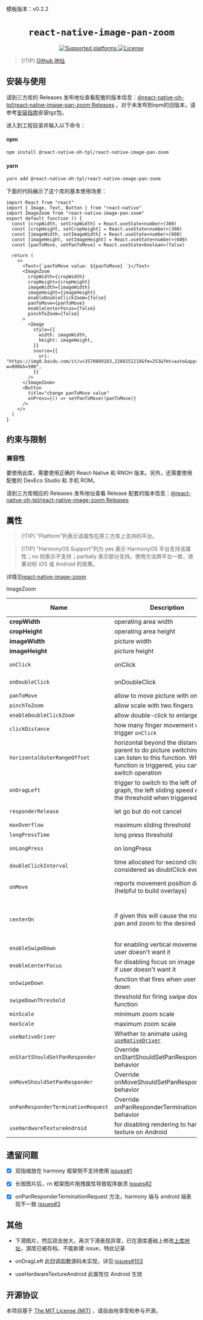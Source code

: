 模板版本：v0.2.2

<p align="center">
  <h1 align="center"> <code>react-native-image-pan-zoom</code> </h1>
</p>
<p align="center">
        <a href="https://github.com/ascoders/react-native-image-zoom/blob/master">
        <img src="https://img.shields.io/badge/platforms-android%20|%20ios%20|%20harmony%20-lightgrey.svg" alt="Supported platforms" />
    </a>
    <a href="https://github.com/ascoders/react-native-image-zoom/blob/master/LICENSE">
        <img src="https://img.shields.io/badge/license-MIT-green.svg" alt="License" />
    </a>
</p>

> [!TIP] [Github 地址](https://github.com/react-native-oh-library/react-native-image-zoom)

## 安装与使用

请到三方库的 Releases 发布地址查看配套的版本信息：[@react-native-oh-tpl/react-native-image-pan-zoom Releases](https://github.com/react-native-oh-library/react-native-image-zoom/releases) 。对于未发布到npm的旧版本，请参考[安装指南](/zh-cn/tgz-usage.md)安装tgz包。

进入到工程目录并输入以下命令：

<!-- tabs:start -->

#### **npm**

```bash
npm install @react-native-oh-tpl/react-native-image-pan-zoom
```

#### **yarn**

```bash
yarn add @react-native-oh-tpl/react-native-image-pan-zoom
```

<!-- tabs:end -->

下面的代码展示了这个库的基本使用场景：

```tsx
import React from "react"
import { Image, Text, Button } from "react-native"
import ImageZoom from "react-native-image-pan-zoom"
export default function () {
  const [cropWidth, setCropWidth] = React.useState<number>(300)
  const [cropHeight, setCropHeight] = React.useState<number>(300)
  const [imageWidth, setImageWidth] = React.useState<number>(600)
  const [imageHeight, setImageHeight] = React.useState<number>(600)
  const [panToMove, setPanToMove] = React.useState<boolean>(false)

  return (
    <>
      <Text>{`panToMove value: ${panToMove} `}</Text>
      <ImageZoom
        cropWidth={cropWidth}
        cropHeight={cropHeight}
        imageWidth={imageWidth}
        imageHeight={imageHeight}
        enableDoubleClickZoom={false}
        panToMove={panToMove}
        enableCenterFocus={false}
        pinchToZoom={false}
      >
        <Image
          style={{
            width: imageWidth,
            height: imageHeight,
          }}
          source={{
            uri: "https://img0.baidu.com/it/u=3570889183,2260151218&fm=253&fmt=auto&app=138&f=JPEG?w=800&h=500",
          }}
        />
      </ImageZoom>
      <Button
        title="change panToMove value"
        onPress={() => setPanToMove(!panToMove)}
      />
    </>
  )
}
```

## 约束与限制

### 兼容性

要使用此库，需要使用正确的 React-Native 和 RNOH 版本。另外，还需要使用配套的 DevEco Studio 和 手机 ROM。

请到三方库相应的 Releases 发布地址查看 Release 配套的版本信息：[@react-native-oh-tpl/react-native-image-zoom Releases](https://github.com/react-native-oh-library/react-native-image-zoom/releases)

## 属性

> [!TIP] "Platform"列表示该属性在原三方库上支持的平台。

> [!TIP] "HarmonyOS Support"列为 yes 表示 HarmonyOS 平台支持该属性；no 则表示不支持；partially 表示部分支持。使用方法跨平台一致，效果对标 iOS 或 Android 的效果。

详情见[react-native-image-zoom](https://github.com/ascoders/react-native-image-zoom)

ImageZoom

| Name   | Description          | Type          | Required | Platform | HarmonyOS Support |   
| ---- | ------------------ | ----------------------- | -------- | -------- | ----------------- | 
| **cropWidth**   | operating area width              | number      | YES      | ALL      | YES    |           
| **cropHeight**           | operating area height                                                                                                                                                 | number                                                                                                                             | YES      | ALL      | YES               |                                                                                            
| **imageWidth**           | picture width                                                                                                                                                         | number                                                                                                                             | YES      | ALL      | YES                                                                                                           
| **imageHeight**          | picture height                                                                                                                                                        | number                                                                                                                             | YES      | ALL      | YES                                                                                                           |
| `onClick`                          | onClick                                                                                                                                                               | (eventParams: [IOnClick](https://github.com/ascoders/react-native-image-zoom/blob/master/src/image-zoom/image-zoom.type.ts))=>void | NO       | ALL      | YES                                                                                                           |
| `onDoubleClick`                    | onDoubleClick                                                                                                                                                         | (eventParams: IOnClick)=>void                                                                                                      | NO       | ALL      | YES               |                                                                                            
| `panToMove`                        | allow to move picture with one finger                                                                                                                                 | boolean                                                                                                                            | NO       | ALL      | YES               |                                                                                            
| `pinchToZoom`                      | allow scale with two fingers                                                                                                                                          | boolean                                                                                                                            | NO       | ALL      | YES               |                                                                                            
| `enableDoubleClickZoom`            | allow double-click to enlarge                                                                                                                                         | boolean                                                                                                                            | NO       | ALL      | YES               |                                                                                            
| `clickDistance`                    | how many finger movement can also trigger `onClick`                                                                                                                   | number                                                                                                                             | NO       | ALL      | YES               |                                                                                            
| `horizontalOuterRangeOffset`       | horizontal beyond the distance, the parent to do picture switching, you can listen to this function. When this function is triggered, you can do the switch operation | (offsetX?: number)=>void                                                                                                           | NO       | ALL      | YES               |                                                                                            
| `onDragLeft`                       | trigger to switch to the left of the graph, the left sliding speed exceeds the threshold when triggered                                                               | ()=>void                                                                                                                           | NO       | \        | NO                | 
| `responderRelease`                 | let go but do not cancel                                                                                                                                              | (vx: number)=>void                                                                                                                 | NO       | ALL      | YES               |                                                                                            
| `maxOverflow`                      | maximum sliding threshold                                                                                                                                             | number                                                                                                                             | NO       | ALL      | YES               |                                                                                            
| `longPressTime`                    | long press threshold                                                                                                                                                  | number                                                                                                                             | NO       | ALL      | YES               |                                                                                            
| `onLongPress`                      | on longPress                                                                                                                                                          | (eventParams: [IOnClick](https://github.com/ascoders/react-native-image-zoom/blob/master/src/image-zoom/image-zoom.type.ts))=>void | NO       | ALL      | YES               |                                                                                            
| `doubleClickInterval	`              | time allocated for second click to be considered as doublClick event                                                                                                  | number                                                                                                                             | NO       | ALL      | YES               |                                                                                            
| `onMove`                           | reports movement position data (helpful to build overlays)                                                                                                            | ( position: [IOnMove](https://github.com/ascoders/react-native-image-zoom/blob/master/src/image-zoom/image-zoom.type.ts) )=>void   | NO       | ALL      | YES               |                                                                                            
| `centerOn`                         | if given this will cause the map to pan and zoom to the desired location                                                                                              | { x: number, y: number, scale: number, duration: number }                                                                          | NO       | ALL      | YES               |                                                                                            
| `enableSwipeDown`                  | for enabling vertical movement if user doesn't want it                                                                                                                | boolean                                                                                                                            | NO       | ALL      | YES               |                                                                                            
| `enableCenterFocus`                | for disabling focus on image center if user doesn't want it                                                                                                           | boolean                                                                                                                            | NO       | ALL      | YES               |                                                                                            
| `onSwipeDown`                      | function that fires when user swipes down                                                                                                                             | () => void                                                                                                                         | NO       | ALL      | YES               |                                                                                            
| `swipeDownThreshold`               | threshold for firing swipe down function                                                                                                                              | number                                                                                                                             | NO       | ALL      | YES               |                                                                                            
| `minScale`                         | minimum zoom scale                                                                                                                                                    | number                                                                                                                             | NO       | ALL      | YES               |                                                                                            
| `maxScale`                         | maximum zoom scale                                                                                                                                                    | number                                                                                                                             | NO       | ALL      | YES               |                                                                                            
| `useNativeDriver`                  | Whether to animate using [`useNativeDriver`](https://reactnative.dev/docs/animations#using-the-native-driver)                                                         | boolean                                                                                                                            | NO       | ALL      | YES               |                                                                                            
| `onStartShouldSetPanResponder`     | Override onStartShouldSetPanResponder behavior                                                                                                                        | () => boolean                                                                                                                      | NO       | ALL      | YES               |                                                                                            
| `onMoveShouldSetPanResponder`      | Override onMoveShouldSetPanResponder behavior                                                                                                                         | () => boolean                                                                                                                      | NO       | ALL      | YES               |                                                                                            
| `onPanResponderTerminationRequest` | Override onPanResponderTerminationRequest behavior                                                                                                                    | () => boolean                                                                                                                      | NO       | ALL      | YES               |                                                                                            
| `useHardwareTextureAndroid`        | for disabling rendering to hardware texture on Android                                                                                                                | boolean                                                                                                                            | NO       | Android  | NO                |                                                                      

## 遗留问题

- [x] 双指缩放在 harmony 框架侧不支持使用 [issues#1](https://github.com/react-native-oh-library/react-native-image-zoom/issues/1)

- [x] 长按图片后，rn 框架图片拖拽属性导致程序崩溃 [issues#2](https://github.com/react-native-oh-library/react-native-image-zoom/issues/2)

- [x] onPanResponderTerminationRequest 方法，harmony 端与 android 端表现不一致 [issues#3](https://github.com/react-native-oh-library/react-native-image-zoom/issues/3)


## 其他

- 下滑图片，然后双击放大，再次下滑表现异常，已在源库基础上修改[上库地址](https://github.com/react-native-oh-library/react-native-image-zoom)，源库已被存档，不能新建 issue，特此记录

- onDragLeft 此回调函数源码未实现，详见:[issues#103](https://github.com/ascoders/react-native-image-zoom/issues/103)

- useHardwareTextureAndroid 此属性仅 Android 生效

## 开源协议

本项目基于 [The MIT License (MIT)](https://github.com/ascoders/react-native-image-zoom/blob/master/LICENSE) ，请自由地享受和参与开源。
